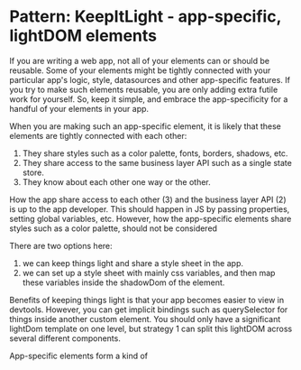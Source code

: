 # Pattern: KeepItLight - app-specific, lightDOM elements

If you are writing a web app, not all of your elements can or should be reusable.
Some of your elements might be tightly connected with your particular app's logic, style, 
datasources and other app-specific features.
If you try to make such elements reusable, you are only adding extra futile work for yourself.
So, keep it simple, and embrace the app-specificity for a handful of your elements in your app.

When you are making such an app-specific element, it is likely that these elements are tightly 
connected with each other:
1. They share styles such as a color palette, fonts, borders, shadows, etc.
2. They share access to the same business layer API such as a single state store.
3. They know about each other one way or the other.

How the app share access to each other (3) and the business layer API (2) is up to the app developer.
This should happen in JS by passing properties, setting global variables, etc.
However, how the app-specific elements share styles such as a color palette, 
should not be considered 

There are two options here:
1. we can keep things light and share a style sheet in the app.
2. we can set up a style sheet with mainly css variables, and 
then map these variables inside the shadowDom of the element.

Benefits of keeping things light is that your app becomes easier to view in devtools. 
However, you can get implicit bindings such as querySelector for things inside another custom element.
You should only have a significant lightDom template on one level, but strategy 1 can split this 
lightDOM across several different components.

App-specific elements form a kind of  

